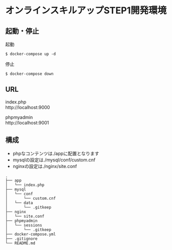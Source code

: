 # オンラインスキルアップSTEP1開発環境


## 起動・停止

起動
```
$ docker-compose up -d
```

停止
```
$ docker-compose down
```

## URL

index.php  
http://localhost:9000

phpmyadmin  
http://localhost:9001


## 構成
* phpなコンテンツは./appに配置となります  
* mysqlの設定は./mysql/conf/custom.cnf
* nginxの設定は./nginx/site.conf

```
.
├── app
│   └── index.php
├── mysql
│   └── conf
│       └── custom.cnf
│   └── data
│       └── .gitkeep
├── nginx
│   └── site.conf
├── phpmyadmin
│   └── sessions
│       └── .gitkeep
├── docker-compose.yml
├── .gitignore
└── README.md
```
